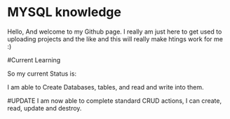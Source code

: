 # MYSQL knowledge
Hello, And welcome to my Github page. 
I really am just here to get used to uploading projects and the like and this will really make htings work for me :) 

#Current Learning

So my current Status is: 

I am able to Create Databases, tables, and read and write into them. 

#UPDATE 
I am now able to complete standard CRUD actions, I can create, read, update and destroy. 